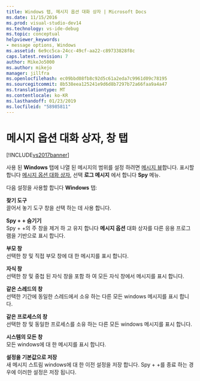 ```yaml
---
title: Windows 탭, 메시지 옵션 대화 상자 | Microsoft Docs
ms.date: 11/15/2016
ms.prod: visual-studio-dev14
ms.technology: vs-ide-debug
ms.topic: conceptual
helpviewer_keywords:
- message options, Windows
ms.assetid: 6e9cc5ca-24cc-49cf-aa22-c89733828f8c
caps.latest.revision: 7
author: MikeJo5000
ms.author: mikejo
manager: jillfra
ms.openlocfilehash: ec09bbd08fb8c92d5c61a2eda7c9961d09c78195
ms.sourcegitcommit: 8b538eea125241e9d6d8b7297b72a66faa9a4a47
ms.translationtype: MT
ms.contentlocale: ko-KR
ms.lasthandoff: 01/23/2019
ms.locfileid: "58985811"
---
```

# <a name="windows-tab-message-options-dialog-box"></a>메시지 옵션 대화 상자, 창 탭
[!INCLUDE[vs2017banner](../includes/vs2017banner.md)]

사용 된 **Windows** 탭에 나열 된 메시지의 범위를 설정 하려면 [메시지 뷰](../debugger/messages-view.md)합니다. 표시할 합니다 [메시지 옵션 대화 상자](../debugger/message-options-dialog-box.md), 선택 **로그 메시지** 에서 합니다 **Spy** 메뉴.  
  
 다음 설정을 사용할 합니다 **Windows** 탭:  
  
 **찾기 도구**  
 끌어서 놓기 도구 창을 선택 하는 데 사용 합니다.  
  
 **Spy + + 숨기기**  
 Spy + +의 주 창을 제거 하 고 유지 합니다 **메시지 옵션** 대화 상자를 다른 응용 프로그램을 기반으로 표시 합니다.  
  
 **부모 창**  
 선택한 창 및 직접 부모 창에 대 한 메시지를 표시 합니다.  
  
 **자식 창**  
 선택한 창 및 중첩 된 자식 창을 포함 하 여 모든 자식 창에서 메시지를 표시 합니다.  
  
 **같은 스레드의 창**  
 선택한 기간에 동일한 스레드에서 소유 하는 다른 모든 windows 메시지를 표시 합니다.  
  
 **같은 프로세스의 창**  
 선택한 창 및 동일한 프로세스를 소유 하는 다른 모든 windows 메시지를 표시 합니다.  
  
 **시스템의 모든 창**  
 모든 windows에 대 한 메시지를 표시 합니다.  
  
 **설정을 기본값으로 저장**  
 새 메시지 스트림 windows에 대 한 이전 설정을 저장 합니다. Spy + +를 종료 하는 경우에 이러한 설정은 저장 됩니다.

